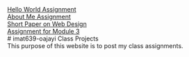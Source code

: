 <nav>
    <a href="#"><div>Hello World Assignment</div></a>
    <a href="#"><div>About Me Assignment</div></a>
    <a href="#"><div>Short Paper on Web Design</div></a>
    <a href="#"><div>Assignment for Module 3</div></a>
</nav>
# imat639-oajayi
Class Projects <div>
This purpose of this website is to post my class assignments. 
